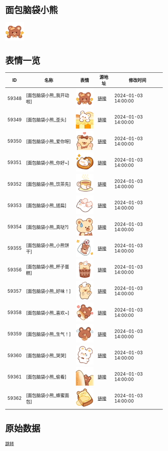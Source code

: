 # 面包脑袋小熊

<img src="./cover.png" height="60" alt="cover" />

# 表情一览

|ID|名称|表情|源地址|修改时间|
|----|----|----|----|----|
|59348|[面包脑袋小熊_我开动啦]|<img src="./pic/059348_%5B面包脑袋小熊_我开动啦%5D.png" height="60" alt="我开动啦"/>|[链接](https://i0.hdslb.com/bfs/garb/bedad248ced4d227881e21ac202da0fab1529f42.png)|2024-01-03 14:00:00|
|59349|[面包脑袋小熊_歪头]|<img src="./pic/059349_%5B面包脑袋小熊_歪头%5D.png" height="60" alt="歪头"/>|[链接](https://i0.hdslb.com/bfs/garb/6fdbf6bab3e754a9b4e18b70e5c9641698e19751.png)|2024-01-03 14:00:00|
|59350|[面包脑袋小熊_爱你呀]|<img src="./pic/059350_%5B面包脑袋小熊_爱你呀%5D.png" height="60" alt="爱你呀"/>|[链接](https://i0.hdslb.com/bfs/garb/ca5701e89fdb27183058b471064a485ed6bd9a44.png)|2024-01-03 14:00:00|
|59351|[面包脑袋小熊_你好~]|<img src="./pic/059351_%5B面包脑袋小熊_你好~%5D.png" height="60" alt="你好~"/>|[链接](https://i0.hdslb.com/bfs/garb/0ba88e012e8d809cd35498e8d9f1fbe5d1720d99.png)|2024-01-03 14:00:00|
|59352|[面包脑袋小熊_饮茶先]|<img src="./pic/059352_%5B面包脑袋小熊_饮茶先%5D.png" height="60" alt="饮茶先"/>|[链接](https://i0.hdslb.com/bfs/garb/7861bf57c418d1a63bc06ddc948933365aa5aaa4.png)|2024-01-03 14:00:00|
|59353|[面包脑袋小熊_搓扁]|<img src="./pic/059353_%5B面包脑袋小熊_搓扁%5D.png" height="60" alt="搓扁"/>|[链接](https://i0.hdslb.com/bfs/garb/66648b186b27c12a69d510fae173ea651040dcbc.png)|2024-01-03 14:00:00|
|59354|[面包脑袋小熊_真哒?]|<img src="./pic/059354_%5B面包脑袋小熊_真哒_%5D.png" height="60" alt="真哒?"/>|[链接](https://i0.hdslb.com/bfs/garb/330d81243d790559a62ecb85786ab674ca5fec5d.png)|2024-01-03 14:00:00|
|59355|[面包脑袋小熊_小熊饼干]|<img src="./pic/059355_%5B面包脑袋小熊_小熊饼干%5D.png" height="60" alt="小熊饼干"/>|[链接](https://i0.hdslb.com/bfs/garb/59fb4f239b8512c037d440ac32f0b71c5bee8b58.png)|2024-01-03 14:00:00|
|59356|[面包脑袋小熊_杯子蛋糕]|<img src="./pic/059356_%5B面包脑袋小熊_杯子蛋糕%5D.png" height="60" alt="杯子蛋糕"/>|[链接](https://i0.hdslb.com/bfs/garb/447e9c02ed87392fa983a0069cd0fd59527c022b.png)|2024-01-03 14:00:00|
|59357|[面包脑袋小熊_好味！]|<img src="./pic/059357_%5B面包脑袋小熊_好味！%5D.png" height="60" alt="好味！"/>|[链接](https://i0.hdslb.com/bfs/garb/af35d98f677d226f8c38d45e75dc4009e692c2fd.png)|2024-01-03 14:00:00|
|59358|[面包脑袋小熊_喜欢~]|<img src="./pic/059358_%5B面包脑袋小熊_喜欢~%5D.png" height="60" alt="喜欢~"/>|[链接](https://i0.hdslb.com/bfs/garb/96f4255e8412f5017a34d45ced69423cfb9b9650.png)|2024-01-03 14:00:00|
|59359|[面包脑袋小熊_生气！]|<img src="./pic/059359_%5B面包脑袋小熊_生气！%5D.png" height="60" alt="生气！"/>|[链接](https://i0.hdslb.com/bfs/garb/bfb940f86c2a3f6024ded383cc07272e716c33ed.png)|2024-01-03 14:00:00|
|59360|[面包脑袋小熊_哭哭]|<img src="./pic/059360_%5B面包脑袋小熊_哭哭%5D.png" height="60" alt="哭哭"/>|[链接](https://i0.hdslb.com/bfs/garb/655b5b2afe0e4c62c0c9486fe17a034706e1d514.png)|2024-01-03 14:00:00|
|59361|[面包脑袋小熊_偷看]|<img src="./pic/059361_%5B面包脑袋小熊_偷看%5D.png" height="60" alt="偷看"/>|[链接](https://i0.hdslb.com/bfs/garb/f892b68eea4369757e3fc266d968ed953b4fdd06.png)|2024-01-03 14:00:00|
|59362|[面包脑袋小熊_蜂蜜面包]|<img src="./pic/059362_%5B面包脑袋小熊_蜂蜜面包%5D.png" height="60" alt="蜂蜜面包"/>|[链接](https://i0.hdslb.com/bfs/garb/f55a12c1923046014daf176d540aa4b05aa71a5a.png)|2024-01-03 14:00:00|

# 原始数据

[跳转](./raw.json)

